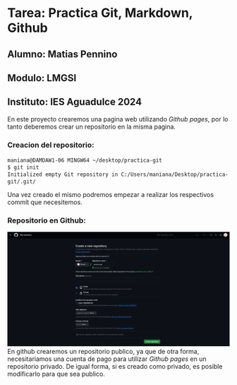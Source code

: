 # Tarea: Practica Git, Markdown, Github

## Alumno: Matias Pennino
## Modulo: LMGSI
## Instituto: IES Aguadulce 2024

En este proyecto crearemos una pagina web utilizando *Github pages*, por lo tanto deberemos crear un repositorio en la misma pagina.

### Creacion del repositorio:

```
maniana@DAMDAW1-06 MINGW64 ~/desktop/practica-git
$ git init
Initialized empty Git repository in C:/Users/maniana/Desktop/practica-git/.git/
```

Una vez creado el mismo podremos empezar a realizar los respectivos commit que necesitemos. 

### Repositorio en Github:

![Creacion de repositorio en github](images/creacion_repositorio_git.png)
En github crearemos un repositorio publico, ya que de otra forma, necesitariamos una cuenta de pago para utilizar *Github pages* en un repositorio privado. De igual forma, si es creado como privado, es posible modificarlo para que sea publico.